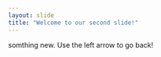 ```yaml
---
layout: slide
title: "Welcome to our second slide!"
---
```

somthing new.
Use the left arrow to go back!
